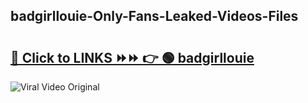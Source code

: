 
 ## badgirllouie-Only-Fans-Leaked-Videos-Files

# <h2><a href="https://mediaupload.pro?badgirllouie">🔗 Click to LINKS ⏩⏩ 👉 🟢 badgirllouie </a></h2>

<a href="https://mediaupload.pro?badgirllouie" rel="nofollow" data-target="animated-image.originalLink"><img src="https://i.ibb.co.com/xMMVF88/686577567.gif" alt="Viral Video Original" style="max-width: 100%; display: inline-block;" data-target="animated-image.originalImage"></a>
